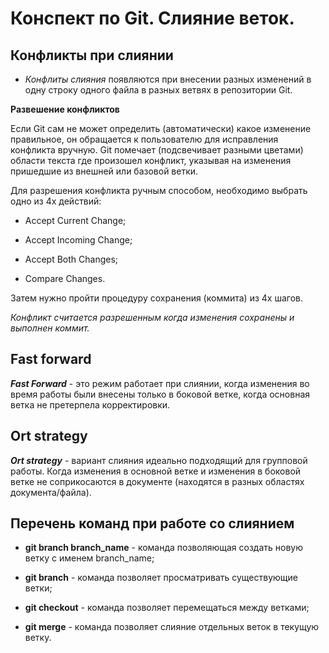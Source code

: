 # Конспект по Git. Слияние веток.

## Конфликты при слиянии

+ _Конфлиты слияния_ появляются при внесении разных изменений в одну строку одного файла в разных ветвях в репозитории Git.

**Развешение конфликтов**

Если Git сам не может определить (автоматически) какое изменение правильное, он обращается к пользователю для исправления конфликта вручную. Git помечает (подсвечивает разными цветами) области текста где произошел конфликт, указывая на изменения пришедшие из внешней или базовой ветки.

Для разрешения конфликта ручным способом, необходимо выбрать одно из 4х действий:

* Accept Current Change;

* Accept Incoming Change;

* Accept Both Changes;

* Compare Changes.

Затем нужно пройти процедуру сохранения (коммита) из 4х шагов.

_Конфликт считается разрешенным когда изменения сохранены и выполнен коммит._

## Fast forward

_**Fast Forward**_ - это режим работает при слиянии, когда изменения во время работы были внесены только в боковой ветке, когда основная ветка не претерпела корректировки. 

## Ort strategy

_**Ort strategy**_ - вариант слияния идеально подходящий для групповой работы. Когда изменения в основной ветке и изменения в боковой ветке не соприкосаются в документе (находятся в разных областях документа/файла). 

## Перечень команд при работе со слиянием

* __git branch branch_name__ - команда позволяющая создать новую ветку с именем branch_name;

* __git branch__ - команда позволяет просматривать существующие ветки; 

* __git checkout__ - команда позволяет перемещаться между ветками; 

* __git merge__ - команда позволяет слияние отдельных веток в текущую ветку.
